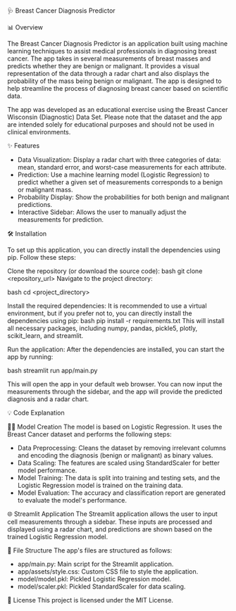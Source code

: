 🩺 Breast Cancer Diagnosis Predictor

📊 Overview

The Breast Cancer Diagnosis Predictor is an application built using machine learning techniques to assist medical professionals in diagnosing breast cancer. The app takes in several measurements of breast masses and predicts whether they are benign or malignant. It provides a visual representation of the data through a radar chart and also displays the probability of the mass being benign or malignant. The app is designed to help streamline the process of diagnosing breast cancer based on scientific data.

The app was developed as an educational exercise using the Breast Cancer Wisconsin (Diagnostic) Data Set. Please note that the dataset and the app are intended solely for educational purposes and should not be used in clinical environments.

✨ Features
  - Data Visualization: Display a radar chart with three categories of data: mean, standard error, and worst-case measurements for each attribute.
  - Prediction: Use a machine learning model (Logistic Regression) to predict whether a given set of measurements corresponds to a benign or malignant mass.
  - Probability Display: Show the probabilities for both benign and malignant predictions.
  - Interactive Sidebar: Allows the user to manually adjust the measurements for prediction.

🛠️ Installation
    
To set up this application, you can directly install the dependencies using pip. Follow these steps:

Clone the repository (or download the source code):
bash
git clone <repository_url>
Navigate to the project directory:

bash
cd <project_directory>

Install the required dependencies: It is recommended to use a virtual environment, but if you prefer not to, you can directly install the dependencies using pip:
bash
pip install -r requirements.txt
This will install all necessary packages, including numpy, pandas, pickle5, plotly, scikit_learn, and streamlit.

Run the application: After the dependencies are installed, you can start the app by running:

bash
streamlit run app/main.py

This will open the app in your default web browser. You can now input the measurements through the sidebar, and the app will provide the predicted diagnosis and a radar chart.

💡 Code Explanation

🧑‍💻 Model Creation
    The model is based on Logistic Regression. It uses the Breast Cancer dataset and performs the following steps:

- Data Preprocessing: Cleans the dataset by removing irrelevant columns and encoding the diagnosis (benign or malignant) as binary values.
- Data Scaling: The features are scaled using StandardScaler for better model performance.
- Model Training: The data is split into training and testing sets, and the Logistic Regression model is trained on the training data.
- Model Evaluation: The accuracy and classification report are generated to evaluate the model's performance.

🌐 Streamlit Application
    The Streamlit application allows the user to input cell measurements through a sidebar. These inputs are processed and displayed using a radar chart, and predictions are shown based on the trained Logistic Regression model.

📁 File Structure
    The app's files are structured as follows:

- app/main.py: Main script for the Streamlit application.
- app/assets/style.css: Custom CSS file to style the application.
- model/model.pkl: Pickled Logistic Regression model.
- model/scaler.pkl: Pickled StandardScaler for data scaling.

📜 License
    This project is licensed under the MIT License.
